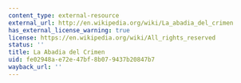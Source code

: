 ```yaml
---
content_type: external-resource
external_url: http://en.wikipedia.org/wiki/La_abadia_del_crimen
has_external_license_warning: true
license: https://en.wikipedia.org/wiki/All_rights_reserved
status: ''
title: La Abadia del Crimen
uid: fe02948a-e72e-47bf-8b07-9437b20847b7
wayback_url: ''
---
```

